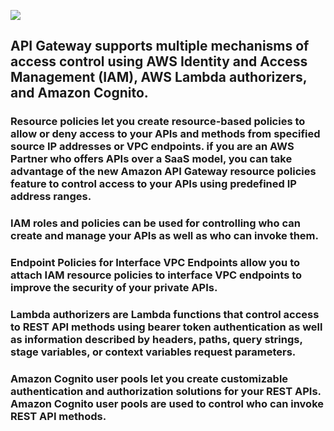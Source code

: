 ![](https://user-images.githubusercontent.com/26511983/70857282-fdd69f80-1eb0-11ea-9200-5d5ca36747ff.png)

## API Gateway supports multiple mechanisms of access control using AWS Identity and Access Management (IAM), AWS Lambda authorizers, and Amazon Cognito.

### Resource policies let you create resource-based policies to allow or deny access to your APIs and methods from specified source IP addresses or VPC endpoints. if you are an AWS Partner who offers APIs over a SaaS model, you can take advantage of the new Amazon API Gateway resource policies feature to control access to your APIs using predefined IP address ranges. 

### IAM roles and policies can be used for controlling who can create and manage your APIs as well as who can invoke them.  

### Endpoint Policies for Interface VPC Endpoints allow you to attach IAM resource policies to interface VPC endpoints to improve the security of your private APIs.  

### Lambda authorizers are Lambda functions that control access to REST API methods using bearer token authentication as well as information described by headers, paths, query strings, stage variables, or context variables request parameters.  

### Amazon Cognito user pools let you create customizable authentication and authorization solutions for your REST APIs. Amazon Cognito user pools are used to control who can invoke REST API methods.  
